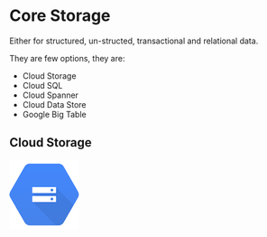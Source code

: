 # Core Storage

Either for structured, un-structed, transactional and relational data.

They are few options, they are:
* Cloud Storage
* Cloud SQL
* Cloud Spanner
* Cloud Data Store
* Google Big Table

## Cloud Storage
![Alt text](images/gcpcloudstorage.png?raw=true "GCP Cloud Storage")
